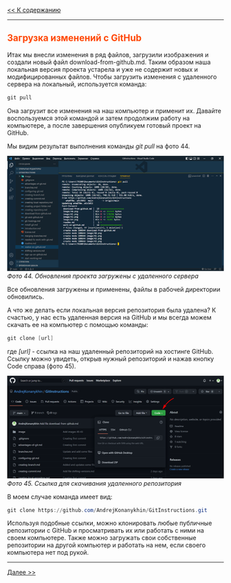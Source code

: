 <style>h2{color:#ff4800}</style>

[<< К содержанию](readme.md)

---

## Загрузка изменений с GitHub

Итак мы внесли изменения в ряд файлов, загрузили изображения и создали новый файл download-from-github.md. Таким образом наша локальная версия проекта устарела и уже не содержит новых и модифицированных файлов. Чтобы загрузить изменения с удаленного сервера на локальный, используется команда:

```powershell
git pull
```

Она загрузит все изменения на наш компьютер и применит их. Давайте воспользуемся этой командой и затем продолжим работу на компьютере, а после завершения опубликуем готовый проект на GitHub.

Мы видим результат выполнения команды _git pull_ на фото 44.

![Обновления загружены](image/44.png)
_Фото 44. Обновления проекта загружены с удаленного сервера_

Все обновления загружены и применены, файлы в рабочей директории обновились.

А что же делать если локальная версия репозитория была удалена? К счастью, у нас есть удаленная версия на GitHub и мы всегда можем скачать ее на компьютер с помощью команды:

```powershell
git clone [url]
```

где _[url]_ - ссылка на наш удаленный репозиторий на хостинге GitHub. Ссылку можно увидеть, открыв нужный репозиторий и нажав кнопку Code справа (фото 45).

![Ссылка для скачивания репозитория](image/45.png)
_Фото 45. Ссылка для скачивания удаленного репозитория_

В моем случае команда имеет вид:

```powershell
git clone https://github.com/AndrejKonanykhin/GitInstructions.git
```

Используя подобные ссылки, можно клонировать любые публичные репозитории с GitHub и просматривать их или работать с ними на своем компьютере. Также можно загружать свои собственные репозитории на другой компьютер и работать на нем, если своего компьютера нет под рукой.

---

[Далее >>](conclusion.md)
